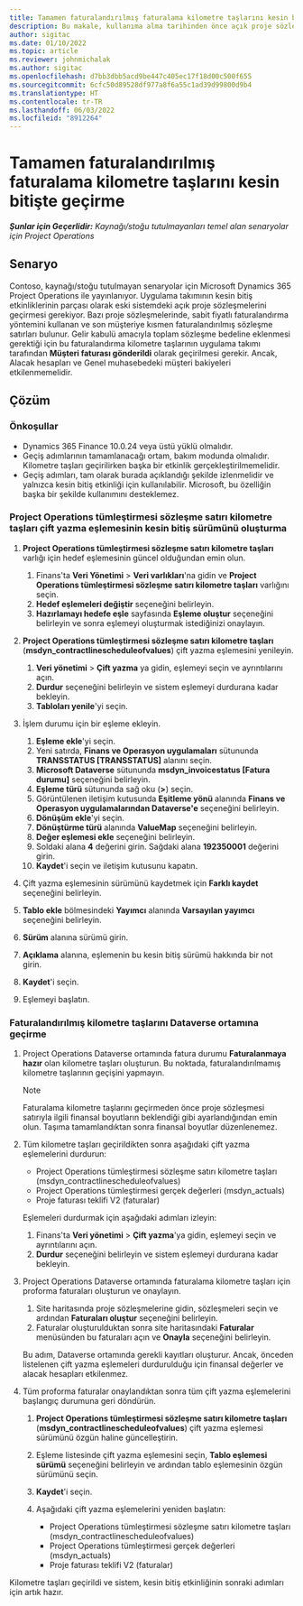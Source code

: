 ```yaml
---
title: Tamamen faturalandırılmış faturalama kilometre taşlarını kesin bitişte geçirme
description: Bu makale, kullanıma alma tarihinden önce açık proje sözleşmeleri için müşteriye faturalandırılmış sabit fiyatlı faturalama kilometre taşlarının nasıl geçirileceğini açıklar.
author: sigitac
ms.date: 01/10/2022
ms.topic: article
ms.reviewer: johnmichalak
ms.author: sigitac
ms.openlocfilehash: d7bb3dbb5acd9be447c405ec17f18d00c500f655
ms.sourcegitcommit: 6cfc50d89528df977a8f6a55c1ad39d99800d9b4
ms.translationtype: HT
ms.contentlocale: tr-TR
ms.lasthandoff: 06/03/2022
ms.locfileid: "8912264"
---
```

# <a name="migrate-fully-invoiced-billing-milestones-at-cutover"></a>Tamamen faturalandırılmış faturalama kilometre taşlarını kesin bitişte geçirme

_**Şunlar için Geçerlidir:** Kaynağı/stoğu tutulmayanları temel alan senaryolar için Project Operations_

## <a name="scenario"></a>Senaryo

Contoso, kaynağı/stoğu tutulmayan senaryolar için Microsoft Dynamics 365 Project Operations ile yayınlanıyor. Uygulama takımının kesin bitiş etkinliklerinin parçası olarak eski sistemdeki açık proje sözleşmelerini geçirmesi gerekiyor. Bazı proje sözleşmelerinde, sabit fiyatlı faturalandırma yöntemini kullanan ve son müşteriye kısmen faturalandırılmış sözleşme satırları bulunur. Gelir kabulü amacıyla toplam sözleşme bedeline eklenmesi gerektiği için bu faturalandırma kilometre taşlarının uygulama takımı tarafından **Müşteri faturası gönderildi** olarak geçirilmesi gerekir. Ancak, Alacak hesapları ve Genel muhasebedeki müşteri bakiyeleri etkilenmemelidir.

## <a name="solution"></a>Çözüm

### <a name="prerequisites"></a>Önkoşullar

- Dynamics 365 Finance 10.0.24 veya üstü yüklü olmalıdır.
- Geçiş adımlarının tamamlanacağı ortam, bakım modunda olmalıdır. Kilometre taşları geçirilirken başka bir etkinlik gerçekleştirilmemelidir.
- Geçiş adımları, tam olarak burada açıklandığı şekilde izlenmelidir ve yalnızca kesin bitiş etkinliği için kullanılabilir. Microsoft, bu özelliğin başka bir şekilde kullanımını desteklemez.

### <a name="create-a-cutover-version-of-the-project-operations-integration-contract-line-milestones-dual-write-map"></a>Project Operations tümleştirmesi sözleşme satırı kilometre taşları çift yazma eşlemesinin kesin bitiş sürümünü oluşturma 

1. **Project Operations tümleştirmesi sözleşme satırı kilometre taşları** varlığı için hedef eşlemesinin güncel olduğundan emin olun. 

    1. Finans'ta **Veri Yönetimi** \> **Veri varlıkları**'na gidin ve **Project Operations tümleştirmesi sözleşme satırı kilometre taşları** varlığını seçin. 
    2. **Hedef eşlemeleri değiştir** seçeneğini belirleyin. 
    3. **Hazırlamayı hedefe eşle** sayfasında **Eşleme oluştur** seçeneğini belirleyin ve sonra eşlemeyi oluşturmak istediğinizi onaylayın.

2. **Project Operations tümleştirmesi sözleşme satırı kilometre taşları** (**msdyn\_contractlinescheduleofvalues**) çift yazma eşlemesini yenileyin. 

    1. **Veri yönetimi** \> **Çift yazma** ya gidin, eşlemeyi seçin ve ayrıntılarını açın. 
    2. **Durdur** seçeneğini belirleyin ve sistem eşlemeyi durdurana kadar bekleyin. 
    3. **Tabloları yenile**'yi seçin.

3. İşlem durumu için bir eşleme ekleyin.

    1. **Eşleme ekle**'yi seçin.
    2. Yeni satırda, **Finans ve Operasyon uygulamaları** sütununda **TRANSSTATUS \[TRANSSTATUS\]** alanını seçin.
    3. **Microsoft Dataverse** sütununda **msdyn\_invoicestatus \[Fatura durumu\]** seçeneğini belirleyin.
    4. **Eşleme türü** sütununda sağ oku (**\>**) seçin.
    5. Görüntülenen iletişim kutusunda **Eşitleme yönü** alanında **Finans ve Operasyon uygulamalarından Dataverse'e** seçeneğini belirleyin.
    6. **Dönüşüm ekle**'yi seçin.
    7. **Dönüştürme türü** alanında **ValueMap** seçeneğini belirleyin.
    8. **Değer eşlemesi ekle** seçeneğini belirleyin.
    9. Soldaki alana **4** değerini girin. Sağdaki alana **192350001** değerini girin. 
    10. **Kaydet**'i seçin ve iletişim kutusunu kapatın.

4. Çift yazma eşlemesinin sürümünü kaydetmek için **Farklı kaydet** seçeneğini belirleyin. 
5. **Tablo ekle** bölmesindeki **Yayımcı** alanında **Varsayılan yayımcı** seçeneğini belirleyin.
6. **Sürüm** alanına sürümü girin.
7. **Açıklama** alanına, eşlemenin bu kesin bitiş sürümü hakkında bir not girin. 
8. **Kaydet**'i seçin.
9. Eşlemeyi başlatın.

### <a name="migrate-invoiced-milestones-to-the-dataverse-environment"></a>Faturalandırılmış kilometre taşlarını Dataverse ortamına geçirme

1. Project Operations Dataverse ortamında fatura durumu **Faturalanmaya hazır** olan kilometre taşları oluşturun. Bu noktada, faturalandırılmamış kilometre taşlarının geçişini yapmayın.

    > [!NOTE]
    > Faturalama kilometre taşlarını geçirmeden önce proje sözleşmesi satırıyla ilgili finansal boyutların beklendiği gibi ayarlandığından emin olun. Taşıma tamamlandıktan sonra finansal boyutlar düzenlenemez.

2. Tüm kilometre taşları geçirildikten sonra aşağıdaki çift yazma eşlemelerini durdurun:

    - Project Operations tümleştirmesi sözleşme satırı kilometre taşları (msdyn\_contractlinescheduleofvalues)
    - Project Operations tümleştirmesi gerçek değerleri (msdyn\_actuals)
    - Proje faturası teklifi V2 (faturalar)

    Eşlemeleri durdurmak için aşağıdaki adımları izleyin:

    1. Finans'ta **Veri yönetimi** \> **Çift yazma**'ya gidin, eşlemeyi seçin ve ayrıntılarını açın.
    2. **Durdur** seçeneğini belirleyin ve sistem eşlemeyi durdurana kadar bekleyin.

3. Project Operations Dataverse ortamında faturalama kilometre taşları için proforma faturaları oluşturun ve onaylayın. 

    1. Site haritasında proje sözleşmelerine gidin, sözleşmeleri seçin ve ardından **Faturaları oluştur** seçeneğini belirleyin.
    2. Faturalar oluşturulduktan sonra site haritasındaki **Faturalar** menüsünden bu faturaları açın ve **Onayla** seçeneğini belirleyin.

    Bu adım, Dataverse ortamında gerekli kayıtları oluşturur. Ancak, önceden listelenen çift yazma eşlemeleri durdurulduğu için finansal değerler ve alacak hesapları etkilenmez.

4. Tüm proforma faturalar onaylandıktan sonra tüm çift yazma eşlemelerini başlangıç durumuna geri döndürün.

    1. **Project Operations tümleştirmesi sözleşme satırı kilometre taşları** (**msdyn\_contractlinescheduleofvalues**) çift yazma eşlemesi sürümünü özgün haline güncelleştirin. 
    2. Eşleme listesinde çift yazma eşlemesini seçin, **Tablo eşlemesi sürümü** seçeneğini belirleyin ve ardından tablo eşlemesinin özgün sürümünü seçin.
    3. **Kaydet**'i seçin.
    4. Aşağıdaki çift yazma eşlemelerini yeniden başlatın:

        - Project Operations tümleştirmesi sözleşme satırı kilometre taşları (msdyn\_contractlinescheduleofvalues)
        - Project Operations tümleştirmesi gerçek değerleri (msdyn\_actuals)
        - Proje faturası teklifi V2 (faturalar)

Kilometre taşları geçirildi ve sistem, kesin bitiş etkinliğinin sonraki adımları için artık hazır.
